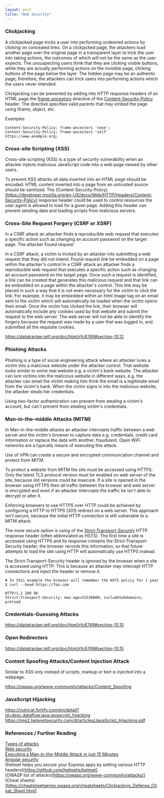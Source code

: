 ```yaml
---
layout: post
title: "Web Security"
---
```


### Clickjacking

A clickjacked page tricks a user into performing undesired actions by clicking on concealed links. 
On a clickjacked page, the attackers load another page over the original page in a transparent layer to trick the user 
into taking actions, the outcomes of which will not be the same as the user expects. 
The unsuspecting users think that they are clicking visible buttons, 
while they are actually performing actions on the invisible page, clicking buttons of the page below the layer. 
The hidden page may be an authentic page; therefore, the attackers can trick users into performing actions 
which the users never intended.

Clickjacking can be prevented by adding into HTTP response headers of an HTML page the 
[frame-ancestors](https://developer.mozilla.org/en-US/docs/Web/HTTP/Headers/Content-Security-Policy/frame-ancestors) 
directive of the [Content-Security-Policy](https://developer.mozilla.org/en-US/docs/Web/HTTP/Headers/Content-Security-Policy) 
header. The directive specifies valid parents that may embed the page using iframe, object, etc.

Examples

```text
Content-Security-Policy: frame-ancestors 'none';
Content-Security-Policy: frame-ancestors 'self' https://www.example.org;
```

### Cross-site Scripting (XSS)

Cross-site scripting (XSS) is a type of security vulnerability when an attacker injects malicious JavaScript code into
a web page viewed by other users. 

To prevent XSS attacks all data inserted into an HTML page should be encoded.
HTML content inserted into a page from an untrusted source should be sanitized.
The (Content-Security-Policy)[https://developer.mozilla.org/en-US/docs/Web/HTTP/Headers/Content-Security-Policy] 
response header could be used to control resources the user agent is allowed to load for a given page.
Adding this header can prevent sending data and loading scripts from malicious servers.  

### Cross-Site Request Forgery (CSRF or XSRF)

In a CSRF attack an attacker finds a reproducible web request that executes a specific action
such as changing an account password on the target page. The attacker Found request 



In a CSRF attack, a victim is tricked by an attacker into submitting a web request that they did not intend.
Found request link be embedded on a page within the attacker's control
In a CSRF attack an attacker finds a reproducible web request that executes a specific action 
such as changing an account password on the target page. Once such a request is identified, a link can be created that 
generates this malicious request and that link can be embedded on a page within the attacker's control. 
This link may be placed in such a way that it is not even necessary for the victim to click the link. 
For example, it may be embedded within an html image tag on an email sent to the victim which will automatically 
be loaded when the victim opens their email. Once the victim has clicked the link, 
their browser will automatically include any cookies used by that website and submit the request to the web server. 
The web server will not be able to identify the forgery because the request was made by a user that was logged in, 
and submitted all the requisite cookies.

https://datatracker.ietf.org/doc/html/rfc6749#section-10.12

### Phishing Attacks

Phishing is a type of social engineering attack where an attacker lures a victim into a malicious website under 
the attacker control. That website looks similar to some real website e.g. a victim's bank website.
The attacker can lure victims into the malicious website in different ways, 
e.g. the attacker can email the victim making him think the email is a legitimate email from the victim's bank.
When the victim signs in into the malicious website, the attacker steals her credentials.

Using two-factor authentication can prevent from stealing a victim's account, but can't prevent from stealing
victim's credentials.

### Man-in-the-middle Attacks (MITM)

In Man-in-the-middle attacks an attacker intercepts traffic between a web server and the victim's browser 
to capture data e.g. credentials, credit card information or replace the data with another, fraudulent.
Open WiFi networks are a typically means of executing this attack.

Use of VPN can create a secure and encrypted communication channel and protect from MITM.

To protect a website from MITM the site must be accessed using HTTPS.
Only the latest TLS protocol version must be enabled on web server of the site, because old versions could be insecure.
If a site is opened in the browser using HTTPS then all traffic between the browser and web server is encrypted 
and even if an attacker intercepts the traffic he isn't able to decrypt or alter it.

Enforcing browsers to use HTTPS over HTTP could be achieved by 
configuring a HTTP to HTTPS (301) redirect on a web server. This approach isn't secure, 
because the initial HTTP connection is still vulnerable to a MITM attack.

The more secure option is using of the 
[Strict-Transport-Security](https://developer.mozilla.org/en-US/docs/Web/HTTP/Headers/Strict-Transport-Security)
HTTP response header (often abbreviated as HSTS). The first time a site is accessed using HTTPS and its response 
contains the Strict-Transport-Security header, the browser records this information, 
so that future attempts to load the site using HTTP will automatically use HTTPS instead.

The Strict-Transport-Security header is ignored by the browser when a site is accessed using HTTP.
This is because an attacker may intercept HTTP connections and inject the header or remove it.

```shell
# In this example the browser will remember the HSTS policy for 1 year
$ curl --head https://foo.com

HTTP/1.1 200 OK
Strict-Transport-Security: max-age=31536000; includeSubdomains; preload
```

### Credentials-Guessing Attacks

https://datatracker.ietf.org/doc/html/rfc6749#section-10.10

### Open Redirectors

https://datatracker.ietf.org/doc/html/rfc6749#section-10.15

### Content Spoofing Attacks/Content Injection Attack

Similar to XSS only instead of scripts, markup or text is injected into a webpage.

https://owasp.org/www-community/attacks/Content_Spoofing

### JavaScript Hijacking

https://vulncat.fortify.com/en/detail?id=desc.dataflow.java.javascript_hijacking
https://img2.helpnetsecurity.com/dl/articles/JavaScript_Hijacking.pdf

### References / Further Reading

[Types of attacks](https://developer.mozilla.org/en-US/docs/Web/Security/Types_of_attacks) <br>
[Web security](https://developer.mozilla.org/en-US/docs/Web/Security) <br>
[Executing a Man-in-the-Middle Attack in just 15 Minutes](https://www.thesslstore.com/blog/man-in-the-middle-attack-2/) <br>
[Angular security](https://angular.io/guide/security) <br>
(Helmet helps you secure your Express apps by setting various HTTP headers)[https://github.com/helmetjs/helmet] <br>
(OWASP list of attacks)[https://owasp.org/www-community/attacks/] <br>
(Cheat sheets)[https://cheatsheetseries.owasp.org/cheatsheets/Clickjacking_Defense_Cheat_Sheet.html] <br>

